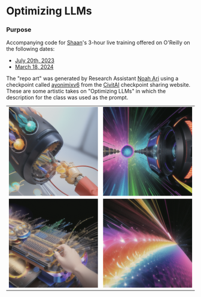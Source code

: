 # Optimizing LLMs

### Purpose

Accompanying code for [Shaan](https://shaankhosla.com/)'s 3-hour live training offered on O'Reilly on the following dates:

- [July 20th, 2023](https://www.oreilly.com/live-events/optimizing-large-language-models/0636920090981/0636920090980)
- [March 18, 2024](https://www.oreilly.com/live-events/optimizing-large-language-models/0636920090981/)

The "repo art" was generated by Research Assistant [Noah Ari](https://www.linkedin.com/in/noah-ari/) using a checkpoint called [ayonimixv6](https://civitai.com/models/4550/ayonimix) from the [CivitAI](https://civitai.com/) checkpoint sharing website. These are some artistic takes on "Optimizing LLMs" in which the description for the class was used as the prompt.


|   |   |
|---|---|
| ![Image 1](https://github.com/shaankhosla/optimizingllms/blob/main/imgs/3.png) | ![Image 2](https://github.com/shaankhosla/optimizingllms/blob/main/imgs/2.png) |
| ![Image 3](https://github.com/shaankhosla/optimizingllms/blob/main/imgs/4.png) | ![Image 4](https://github.com/shaankhosla/optimizingllms/blob/main/imgs/1.png) |
